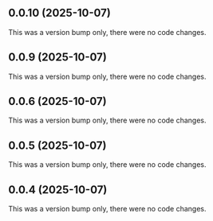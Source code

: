 ## 0.0.10 (2025-10-07)

This was a version bump only, there were no code changes.

## 0.0.9 (2025-10-07)

This was a version bump only, there were no code changes.

## 0.0.6 (2025-10-07)

This was a version bump only, there were no code changes.

## 0.0.5 (2025-10-07)

This was a version bump only, there were no code changes.

## 0.0.4 (2025-10-07)

This was a version bump only, there were no code changes.